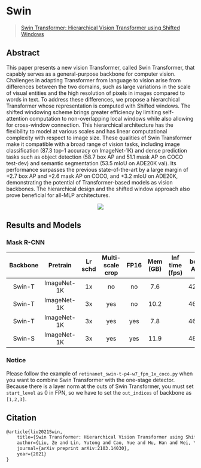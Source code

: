 # Swin

> [Swin Transformer: Hierarchical Vision Transformer using Shifted Windows](https://arxiv.org/abs/2103.14030)

<!-- [BACKBONE] -->

## Abstract

This paper presents a new vision Transformer, called Swin Transformer, that capably serves as a general-purpose backbone for computer vision. Challenges in adapting Transformer from language to vision arise from differences between the two domains, such as large variations in the scale of visual entities and the high resolution of pixels in images compared to words in text. To address these differences, we propose a hierarchical Transformer whose representation is computed with Shifted windows. The shifted windowing scheme brings greater efficiency by limiting self-attention computation to non-overlapping local windows while also allowing for cross-window connection. This hierarchical architecture has the flexibility to model at various scales and has linear computational complexity with respect to image size. These qualities of Swin Transformer make it compatible with a broad range of vision tasks, including image classification (87.3 top-1 accuracy on ImageNet-1K) and dense prediction tasks such as object detection (58.7 box AP and 51.1 mask AP on COCO test-dev) and semantic segmentation (53.5 mIoU on ADE20K val). Its performance surpasses the previous state-of-the-art by a large margin of +2.7 box AP and +2.6 mask AP on COCO, and +3.2 mIoU on ADE20K, demonstrating the potential of Transformer-based models as vision backbones. The hierarchical design and the shifted window approach also prove beneficial for all-MLP architectures.

<div align=center>
<img src="https://user-images.githubusercontent.com/40661020/143999551-6a527048-de38-485c-a1b6-3133ffa5bfaa.png"/>
</div>

## Results and Models

### Mask R-CNN


| Backbone |  Pretrain  | Lr schd | Multi-scale crop | FP16 | Mem (GB) | Inf time (fps) | box AP | mask AP |                            Config                            |                                                                                                                                                                                      Download                                                                                                                                                                                      |
| :--------: | :-----------: | :-------: | :----------------: | :----: | :--------: | :--------------: | :------: | :-------: | :-------------------------------------------------------------: | :-----------------------------------------------------------------------------------------------------------------------------------------------------------------------------------------------------------------------------------------------------------------------------------------------------------------------------------------------------------------------------------: |
|  Swin-T  | ImageNet-1K |   1x   |        no        |  no  |   7.6   |                |  42.7  |  39.3  |       [config](./mask-rcnn_swin-t-p4-w7_fpn_1x_coco.py)       |                           [model](https://download.openmmlab.com/mmdetection/v2.0/swin/mask_rcnn_swin-t-p4-w7_fpn_1x_coco/mask_rcnn_swin-t-p4-w7_fpn_1x_coco_20210902_120937-9d6b7cfa.pth)  \| [log](https://download.openmmlab.com/mmdetection/v2.0/swin/mask_rcnn_swin-t-p4-w7_fpn_1x_coco/mask_rcnn_swin-t-p4-w7_fpn_1x_coco_20210902_120937.log.json)                           |
|  Swin-T  | ImageNet-1K |   3x   |       yes       |  no  |   10.2   |                |  46.0  |  41.6  |   [config](./mask-rcnn_swin-t-p4-w7_fpn_ms-crop-3x_coco.py)   |           [model](https://download.openmmlab.com/mmdetection/v2.0/swin/mask_rcnn_swin-t-p4-w7_fpn_ms-crop-3x_coco/mask_rcnn_swin-t-p4-w7_fpn_ms-crop-3x_coco_20210906_131725-bacf6f7b.pth)  \| [log](https://download.openmmlab.com/mmdetection/v2.0/swin/mask_rcnn_swin-t-p4-w7_fpn_ms-crop-3x_coco/mask_rcnn_swin-t-p4-w7_fpn_ms-crop-3x_coco_20210906_131725.log.json)           |
|  Swin-T  | ImageNet-1K |   3x   |       yes       | yes |   7.8   |                |  46.0  |  41.7  | [config](./mask-rcnn_swin-t-p4-w7_fpn_amp-ms-crop-3x_coco.py) | [model](https://download.openmmlab.com/mmdetection/v2.0/swin/mask_rcnn_swin-t-p4-w7_fpn_fp16_ms-crop-3x_coco/mask_rcnn_swin-t-p4-w7_fpn_fp16_ms-crop-3x_coco_20210908_165006-90a4008c.pth)  \| [log](https://download.openmmlab.com/mmdetection/v2.0/swin/mask_rcnn_swin-t-p4-w7_fpn_fp16_ms-crop-3x_coco/mask_rcnn_swin-t-p4-w7_fpn_fp16_ms-crop-3x_coco_20210908_165006.log.json) |
|  Swin-S  | ImageNet-1K |   3x   |       yes       | yes |   11.9   |                |  48.2  |  43.2  | [config](./mask-rcnn_swin-s-p4-w7_fpn_amp-ms-crop-3x_coco.py) | [model](https://download.openmmlab.com/mmdetection/v2.0/swin/mask_rcnn_swin-s-p4-w7_fpn_fp16_ms-crop-3x_coco/mask_rcnn_swin-s-p4-w7_fpn_fp16_ms-crop-3x_coco_20210903_104808-b92c91f1.pth)  \| [log](https://download.openmmlab.com/mmdetection/v2.0/swin/mask_rcnn_swin-s-p4-w7_fpn_fp16_ms-crop-3x_coco/mask_rcnn_swin-s-p4-w7_fpn_fp16_ms-crop-3x_coco_20210903_104808.log.json) |

### Notice

Please follow the example
of `retinanet_swin-t-p4-w7_fpn_1x_coco.py` when you want to combine Swin Transformer with
the one-stage detector. Because there is a layer norm at the outs of Swin Transformer, you must set `start_level` as 0 in FPN, so we have to set the `out_indices` of backbone as `[1,2,3]`.

## Citation

```latex
@article{liu2021Swin,
    title={Swin Transformer: Hierarchical Vision Transformer using Shifted Windows},
    author={Liu, Ze and Lin, Yutong and Cao, Yue and Hu, Han and Wei, Yixuan and Zhang, Zheng and Lin, Stephen and Guo, Baining},
    journal={arXiv preprint arXiv:2103.14030},
    year={2021}
}
```
